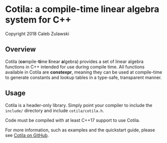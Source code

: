 # Cotila: a compile-time linear algebra system for C++

Copyright 2018 Caleb Zulawski

## Overview

Cotila (<b>co</b>mpile-<b>ti</b>me <b>l</b>inear <b>a</b>lgebra) provides a set of linear algebra functions in C++ intended for use during compile time. 
All functions available in Cotila are <b>constexpr</b>, meaning they can be used at compile-time to generate constants and lookup tables in a type-safe, transparent manner.

## Usage

Cotila is a header-only library.  Simply point your compiler to include the `include/` directory and include `cotila/cotila.h`.

Code must be compiled with at least C++17 support to use Cotila.

For more information, such as examples and the quickstart guide, please see [Cotila on GitHub](https://github.com/calebzulawski/cotila).
